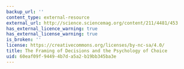 ```yaml
---
backup_url: ''
content_type: external-resource
external_url: http://science.sciencemag.org/content/211/4481/453
has_external_licence_warning: true
has_external_license_warning: true
is_broken: ''
license: https://creativecommons.org/licenses/by-nc-sa/4.0/
title: The Framing of Decisions and the Psychology of Choice
uid: 60eaf09f-9449-4b7d-a5a2-b19bb345ba3e
---
```

